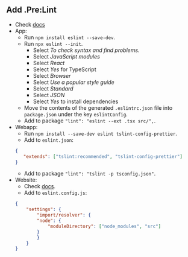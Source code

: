 ## Add .Pre:Lint
- Check [docs](https://reactjs.org/docs/hooks-rules.html#eslint-plugin)
- App:
    - Run `npm install eslint --save-dev`.
    - Run `npx eslint --init`.
        - Select *To check syntax and find problems*.
        - Select *JavaScript modules*
        - Select *React*
        - Select *Yes* for TypeScript
        - Select *Browser*
        - Select *Use a popular style guide*
        - Select *Standard*
        - Select *JSON*
        - Select *Yes* to install dependencies
    - Move the contents of the generated `.eslintrc.json` file into `package.json` under the key `eslintConfig`.
    - Add to package `"lint": "eslint --ext .tsx src/",`.
- Webapp:
    - Run `npm install --save-dev eslint tslint-config-prettier`.
    - Add to `eslint.json`:
    ```json
    {
       "extends": ["tslint:recommended", "tslint-config-prettier"]
    }
    ```
    - Add to package `"lint": "tslint -p tsconfig.json"`.
- Website:
    - Check [docs](https://www.npmjs.com/package/gatsby-plugin-resolve-src).
    - Add to `eslint.config.js`:
    ```json
    {
        "settings": {
            "import/resolver": {
            "node": {
                "moduleDirectory": ["node_modules", "src"]
            }
            }
        }
    }
    ```

